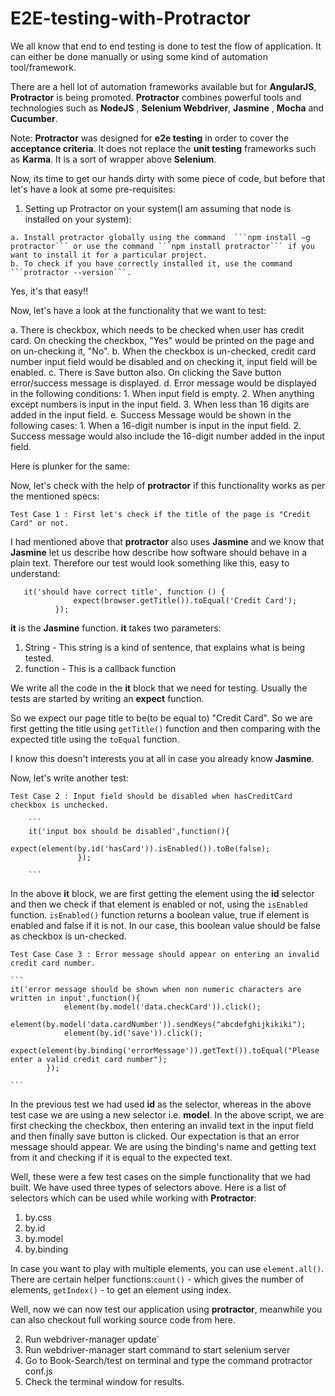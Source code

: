 # E2E-testing-with-Protractor

We all know that end to end testing is done to test the flow of application. It can either be done manually or using some kind of automation tool/framework.

There are a hell lot of automation frameworks available but for **AngularJS**, **Protractor** is being promoted. **Protractor** combines powerful tools and technologies such as **NodeJS** , **Selenium Webdriver**, **Jasmine** , **Mocha** and **Cucumber**.

Note: **Protractor** was designed for **e2e testing** in order to cover the **acceptance criteria**. It does not replace the **unit testing** frameworks such as **Karma**. It is a sort of wrapper above **Selenium**.

Now, its time to get our hands dirty with some piece of code, but before that let's have a look at some pre-requisites:

  1. Setting up Protractor on your system(I am assuming that node is installed on your system):

    a. Install protractor globally using the command  ```npm install –g protractor``` or use the command ```npm install protractor``` if you want to install it for a particular project.
    b. To check if you have correctly installed it, use the command ```protractor --version```.

  Yes, it's that easy!!

  Now, let's have a look at the functionality that we want to test:

  a. There is checkbox, which needs to be checked when user has credit card. On checking the checkbox, "Yes" would be printed on the page and on un-checking it, "No".
  b. When the checkbox is un-checked, credit card number input field would be disabled and on checking it, input field will be enabled.
  c. There is Save button also. On clicking the Save button error/success message is displayed.
  d. Error message would be displayed in the following conditions:
    1. When input field is empty.
    2. When anything except numbers is input in the input field.
    3. When less than 16 digits are added in the input field.
  e. Success Message would be shown in the following cases:
    1. When a 16-digit number is input in the input field.
    2. Success message would also include the 16-digit number added in the input field.

  Here is plunker for the same:





  Now, let's check with the help of **protractor** if this functionality works as per the mentioned specs:

    Test Case 1 : First let's check if the title of the page is "Credit Card" or not.

  I had mentioned above that **protractor** also uses **Jasmine** and we know that **Jasmine** let us describe how describe how software should behave in a plain text. Therefore our test would look something like this, easy to understand:

  ```
     it('should have correct title', function () {
                expect(browser.getTitle()).toEqual('Credit Card');
            });
  ```

  **it** is the **Jasmine** function. **it** takes two parameters:

   1. String - This string is a kind of sentence, that explains what is being tested.
   2. function - This is a callback function

   We write all the code in the **it** block that we need for testing. Usually the tests are started by writing an **expect** function.

   So we expect our page title to be(to be equal to) "Credit Card". So we are first getting the title using ```getTitle()``` function and then comparing with the expected title using the ```toEqual``` function.

   I know this doesn't interests you at all in case you already know **Jasmine**.

   Now, let's write another test:

    Test Case 2 : Input field should be disabled when hasCreditCard checkbox is unchecked.

        ```
        it('input box should be disabled',function(){
                      expect(element(by.id('hasCard')).isEnabled()).toBe(false);
                   });

        ```

   In the above **it** block, we are first getting the element using the **id** selector and then we check if that element is enabled or not, using the ```isEnabled``` function. ```isEnabled()``` function returns a boolean value, true if element is enabled and false if it is not.
   In our case, this boolean value should be false as checkbox is un-checked.

    Test Case Case 3 : Error message should appear on entering an invalid credit card number.

    ```
    it('error message should be shown when non numeric characters are written in input',function(){
                element(by.model('data.checkCard')).click();
                element(by.model('data.cardNumber')).sendKeys("abcdefghijkikiki");
                element(by.id('save')).click();
                expect(element(by.binding('errorMessage')).getText()).toEqual("Please enter a valid credit card number");
            });

    ```
   In the previous test we had used **id** as the selector, whereas in the above test case we are using a new selector i.e. **model**.
   In the above script, we are first checking the checkbox, then entering an invalid text in the input field and then finally save button is clicked.
   Our expectation is that an error message should appear. We are using the binding's name and getting text from it and checking if it is equal to the expected text.

   Well, these were a few test cases on the simple functionality that we had built. We have used three types of selectors above. Here is a list of selectors which can be used while working with **Protractor**:

   1. by.css
   2. by.id
   3. by.model
   4. by.binding

   In case you want to play with multiple elements, you can use ```element.all()```. There are certain helper functions:```count()``` - which gives the number of elements, ```getIndex()``` - to get an element using index.

   Well, now we can now test our application using **protractor**, meanwhile you can also checkout full working source code from here.









  2. Run webdriver-manager update`
  3. Run webdriver-manager start command to start selenium server
  4. Go to Book-Search/test on terminal and type the command protractor conf.js
  5. Check the terminal window for results.


